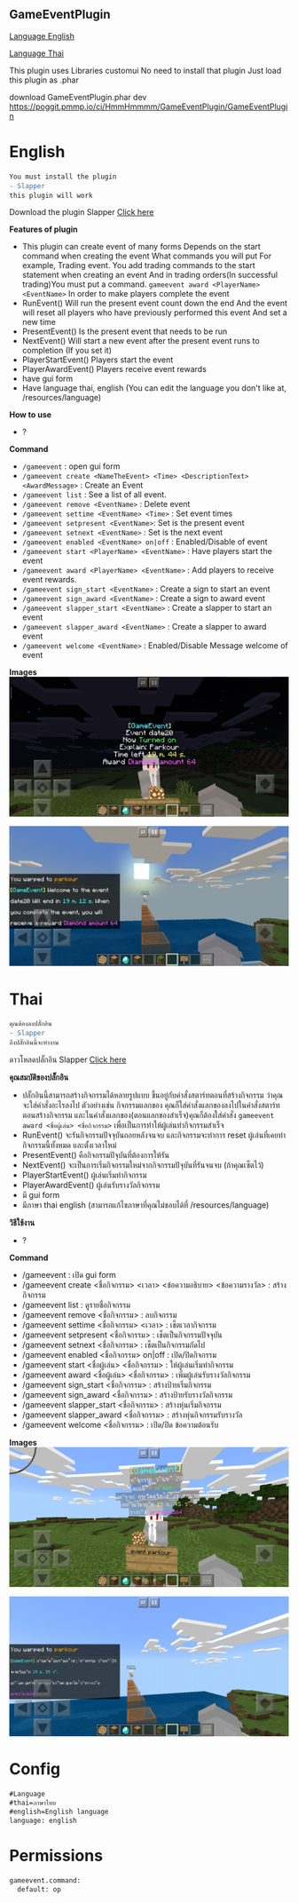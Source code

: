 ## GameEventPlugin


[Language English](#english)

[Language Thai](#thai)

This plugin uses Libraries customui No need to install that plugin
Just load this plugin as .phar

download GameEventPlugin.phar dev https://poggit.pmmp.io/ci/HmmHmmmm/GameEventPlugin/GameEventPlugin


# English

```diff
You must install the plugin
- Slapper
this plugin will work
```

Download the plugin Slapper [Click here](https://poggit.pmmp.io/p/slapper)


**Features of plugin**<br>
- This plugin can create event of many forms Depends on the start command when creating the event What commands you will put For example, Trading event. You add trading commands to the start statement when creating an event And in trading orders(In successful trading)You must put a command. `gameevent award <PlayerName> <EventName>` In order to make players complete the event
- RunEvent() Will run the present event count down the end And the event will reset all players who have previously performed this event And set a new time
- PresentEvent() Is the present event that needs to be run
- NextEvent() Will start a new event after the present event runs to completion (If you set it)
- PlayerStartEvent() Players start the event
- PlayerAwardEvent() Players receive event rewards
- have gui form
- Have language thai, english (You can edit the language you don't like at, /resources/language)


**How to use**<br>
- ?

**Command**<br>
- `/gameevent` : open gui form
- `/gameevent create <NameTheEvent> <Time> <DescriptionText> <AwardMessage>` : Create an Event
- `/gameevent list` : See a list of all event.
- `/gameevent remove <EventName>` : Delete event
- `/gameevent settime <EventName> <Time>` : Set event times
- `/gameevent setpresent <EventName>`: Set is the present event
- `/gameevent setnext <EventName>` : Set is the next event
- `/gameevent enabled <EventName> on|off` : Enabled/Disable of event
- `/gameevent start <PlayerName> <EventName>` : Have players start the event
- `/gameevent award <PlayerName> <EventName>` : Add players to receive event rewards.
- `/gameevent sign_start <EventName>` : Create a sign to start an event
- `/gameevent sign_award <EventName>` : Create a sign to award event
- `/gameevent slapper_start <EventName>` : Create a slapper to start an event
- `/gameevent slapper_award <EventName>` : Create a slapper to award event
- `/gameevent welcome <EventName>` : Enabled/Disable Message welcome of event


**Images**<br>
![1](https://github.com/HmmHmmmm/GameEventPlugin/blob/master/images/3.1/1en.jpg)

![2](https://github.com/HmmHmmmm/GameEventPlugin/blob/master/images/3.1/2en.jpg)


# Thai

```diff
คุณต้องลงปลั๊กอิน
- Slapper
ถึงปลั๊กอินนี้จะทำงาน
```

ดาวโหลดปลั๊กอิน Slapper [Click here](https://poggit.pmmp.io/p/slapper)


**คุณสมบัติของปลั๊กอิน**<br>
- ปลั๊กอินนี้สามารถสร้างกิจกรรมได้หลายรูปแบบ ขึ้นอยู่กับคำสั่งสตาร์ทตอนที่สร้างกิจกรรม ว่าคุณจะใส่คำสั่งอะไรลงไป ตัวอย่างเช่น กิจกรรมแลกของ คุณก็ใส่คำสั่งแลกของลงไปในคำสั่งสตาร์ทตอนสร้างกิจกรรม และในคำสั่งแลกของ(ตอนแลกของสำเร็จ)คุณก็ต้องใส่คำสั่ง `gameevent award <ชื่อผู้เล่น> <ชื่อกิจกรรม>` เพื่อเป็นการทำให้ผู้เล่นทำกิจกรรมสำเร็จ
- RunEvent() จะรันกิจกรรมปัจจุบันถอยหลังจนจบ และกิจกรรมจะทำการ reset ผู้เล่นที่เคยทำกิจกรรมนี้ทั้งหมด และตั้งเวลาใหม่
- PresentEvent() คือกิจกรรมปัจุบันที่ต้องการให้รัน
- NextEvent() จะเป็นการเริ่มกิจกรรมใหม่จากกิจกรรมปัจุบันที่รันจนจบ (ถ้าคุณเซ็ตไว้)
- PlayerStartEvent() ผู้เล่นเริ่มทำกิจกรรม
- PlayerAwardEvent() ผู้เล่นรับรางวัลกิจกรรม
- มี gui form
- มีภาษา thai english (สามารถแก้ไขภาษาที่คุณไม่ชอบได้ที่ /resources/language)


**วิธีใช้งาน**<br>
- ?

**Command**<br>
- /gameevent : เปิด gui form
- /gameevent create <ชื่อกิจกรรม> <เวลา> <ข้อความอธิบาย> <ข้อความรางวัล> : สร้างกิจกรรม
- /gameevent list : ดูรายชื่อกิจกรรม
- /gameevent remove <ชื่อกิจกรรม> : ลบกิจกรรม
- /gameevent settime <ชื่อกิจกรรม> <เวลา> : เช็ตเวลากิจกรรม
- /gameevent setpresent <ชื่อกิจกรรม> : เช็ตเป็นกิจกรรมปัจจุบัน
- /gameevent setnext <ชื่อกิจกรรม> : เช็ตเป็นกิจกรรมถัดไป
- /gameevent enabled <ชื่อกิจกรรม> on|off : เปิด/ปิดกิจกรรม
- /gameevent start <ชื่อผู้เล่น> <ชื่อกิจกรรม> : ให้ผู้เล่นเริ่มทำกิจกรรม
- /gameevent award <ชื่อผู้เล่น> <ชื่อกิจกรรม> : เพิ่มผู้เล่นรับรางวัลกิจกรรม
- /gameevent sign_start <ชื่อกิจกรรม> : สร้างป้ายเริ่มกิจกรรม
- /gameevent sign_award <ชื่อกิจกรรม> : สร้างป้ายรับรางวัลกิจกรรม
- /gameevent slapper_start <ชื่อกิจกรรม> : สร้างหุ่นเริ่มกิจกรรม
- /gameevent slapper_award <ชื่อกิจกรรม> : สร้างหุ่นกิจกรรมรับรางวัล
- /gameevent welcome <ชื่อกิจกรรม> : เปิด/ปิด ข้อความต้อนรับ


**Images**<br>
![1](https://github.com/HmmHmmmm/GameEventPlugin/blob/master/images/3.1/1th.jpg)

![2](https://github.com/HmmHmmmm/GameEventPlugin/blob/master/images/3.1/2th.jpg)



# Config
```
#Language
#thai=ภาษาไทย
#english=English language
language: english
```
  

# Permissions
```
gameevent.command:
  default: op
```
